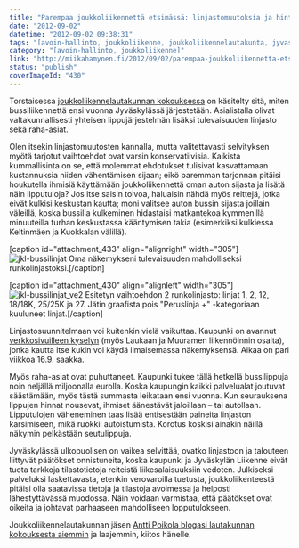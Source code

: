 ```yaml
---
title: "Parempaa joukkoliikennettä etsimässä: linjastomuutoksia ja hintojenkorotuksia"
date: "2012-09-02"
datetime: "2012-09-02 09:38:31"
tags: "[avoin-hallinto, joukkoliikenne, joukkoliikennelautakunta, jyvaskylan-liikenne]"
category: "[avoin-hallinto, joukkoliikenne]"
link: "http://miikahamynen.fi/2012/09/02/parempaa-joukkoliikennetta-etsimassa-linjastomuutoksia-ja-hintojenkorotuksia/"
status: "publish"
coverImageId: "430"
---
```


Torstaisessa [joukkoliikennelautakunnan kokouksessa](http://www3.jkl.fi/paatokset/jlltk/2012/30081630.1/index.htm) on käsitelty sitä, miten bussiliikennettä ensi vuonna Jyväskylässä järjestetään. Asialistalla olivat valtakunnallisesti yhteisen lippujärjestelmän lisäksi tulevaisuuden linjasto sekä raha-asiat.

Olen itsekin linjastomuutosten kannalla, mutta valitettavasti selvityksen myötä tarjotut vaihtoehdot ovat varsin konservatiivisia. Kaikista kummallisinta on se, että molemmat ehdotukset tulisivat kasvattamaan kustannuksia niiden vähentämisen sijaan; eikö paremman tarjonnan pitäisi houkutella ihmisiä käyttämään joukkoliikennettä oman auton sijasta ja lisätä näin lipputuloja? Jos itse saisin toivoa, haluaisin nähdä myös reittejä, jotka eivät kulkisi keskustan kautta; moni valitsee auton bussin sijasta joillain väleillä, koska bussilla kulkeminen hidastaisi matkantekoa kymmenillä minuuteilla turhan keskustassa kääntymisen takia (esimerkiksi kulkiessa Keltinmäen ja Kuokkalan välillä).

\[caption id="attachment\_433" align="alignright" width="305"\]![](http://miikahamynen.fi/wp-content/uploads/2012/09/jkl-bussilinjat.png "jkl-bussilinjat") Oma näkemykseni tulevaisuuden mahdolliseksi runkolinjastoksi.\[/caption\]

\[caption id="attachment\_430" align="alignleft" width="305"\]![](http://miikahamynen.fi/wp-content/uploads/2012/09/jkl-bussilinjat_ve2.png "jkl-bussilinjat_ve2") Esitetyn vaihtoehdon 2 runkolinjasto: linjat 1, 2, 12, 18/18K, 25/25K ja 27. Jätin graafista pois "Peruslinja +" -kategoriaan kuuluneet linjat.\[/caption\]

Linjastosuunnitelmaan voi kuitenkin vielä vaikuttaa. Kaupunki on avannut [verkkosivuilleen kyselyn](http://www.jyvaskyla.fi/kadut/joukkoliikenne) (myös Laukaan ja Muuramen liikennöinnin osalta), jonka kautta itse kukin voi käydä ilmaisemassa näkemyksensä. Aikaa on pari viikkoa 16.9. saakka.

Myös raha-asiat ovat puhuttaneet. Kaupunki tukee tällä hetkellä bussilippuja noin neljällä miljoonalla eurolla. Koska kaupungin kaikki palvelualat joutuvat säästämään, myös tästä summasta leikataan ensi vuonna. Kun seurauksena lippujen hinnat nousevat, ihmiset äänestävät jaloillaan – tai autollaan. Lipputulojen väheneminen taas lisää entisestään paineita linjaston karsimiseen, mikä ruokkii autoistumista. Korotus koskisi ainakin näillä näkymin pelkästään seutulippuja.

Jyväskylässä ulkopuolisen on vaikea selvittää, ovatko linjastoon ja talouteen liittyvät päätökset onnistuneita, koska kaupunki ja Jyväskylän Liikenne eivät tuota tarkkoja tilastotietoja reiteistä liikesalaisuuksiin vedoten. Julkiseksi palveluksi laskettavasta, etenkin verovaroilla tuetusta, joukkoliikenteestä pitäisi olla saatavissa tietoja ja tilastoja avoimessa ja helposti lähestyttävässä muodossa. Näin voidaan varmistaa, että päätökset ovat oikeita ja johtavat parhaaseen mahdolliseen lopputulokseen.

Joukkoliikennelautakunnan jäsen [Antti Poikola blogasi lautakunnan kokouksesta aiemmin](http://joukkoliikennelautakunta.wordpress.com/2012/08/31/joukkoliikennelautakunta-30-8-2012/) ja laajemmin, kiitos hänelle.
